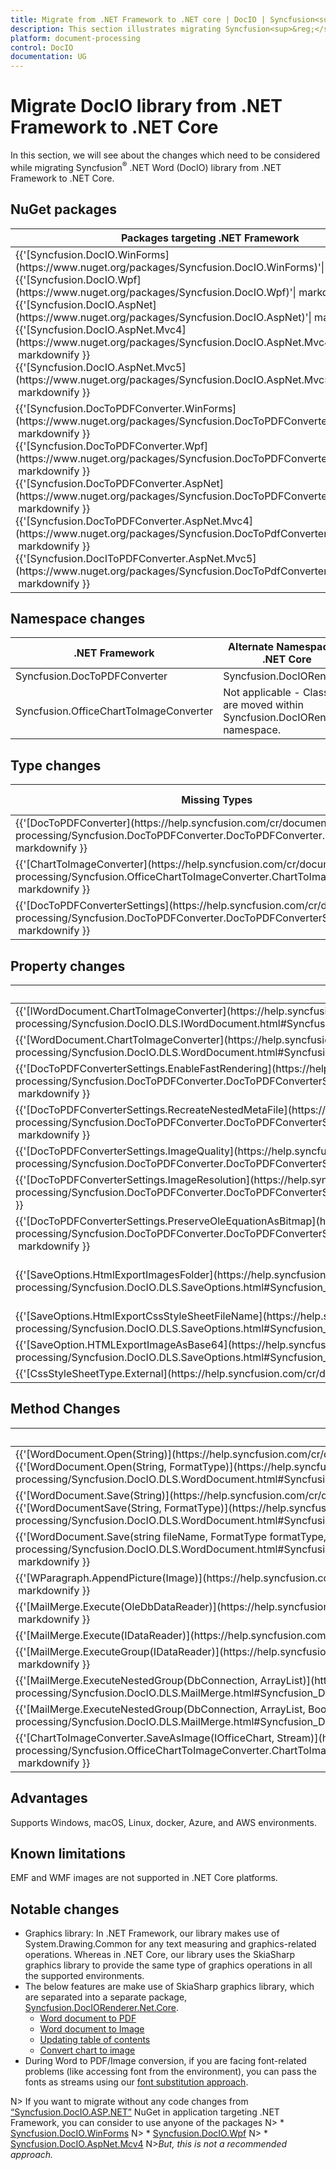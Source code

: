 ```yaml
---
title: Migrate from .NET Framework to .NET core | DocIO | Syncfusion<sup>&reg;</sup>
description: This section illustrates migrating Syncfusion<sup>&reg;</sup> .NET Word (DocIO) library from .NET Framework to .NET core.
platform: document-processing
control: DocIO
documentation: UG
---
```

# Migrate DocIO library from .NET Framework to .NET Core

In this section, we will see about the changes which need to be considered while migrating Syncfusion<sup>&reg;</sup> .NET Word (DocIO) library from .NET Framework to .NET Core.  

## NuGet packages 

<table>
<tr>
<thead>
<th>Packages targeting .NET Framework</th>	
<th>Packages targeting .NET Standard 2.0/.NET Core</th>
</thead>
</tr>
<tr>
<td>{{'[Syncfusion.DocIO.WinForms](https://www.nuget.org/packages/Syncfusion.DocIO.WinForms)'| markdownify }}<br/>{{'[Syncfusion.DocIO.Wpf](https://www.nuget.org/packages/Syncfusion.DocIO.Wpf)'| markdownify }}<br/>{{'[Syncfusion.DocIO.AspNet](https://www.nuget.org/packages/Syncfusion.DocIO.AspNet)'| markdownify }}<br/>{{'[Syncfusion.DocIO.AspNet.Mvc4](https://www.nuget.org/packages/Syncfusion.DocIO.AspNet.Mvc4)'| markdownify }}<br/>{{'[Syncfusion.DocIO.AspNet.Mvc5](https://www.nuget.org/packages/Syncfusion.DocIO.AspNet.Mvc5)'| markdownify }}</td>
<td>{{'[Syncfusion.DocIO.Net.Core](https://www.nuget.org/packages/Syncfusion.DocIO.Net.Core)'| markdownify }}</td>
</tr>
<tr>
<td>{{'[Syncfusion.DocToPDFConverter.WinForms](https://www.nuget.org/packages/Syncfusion.DocToPDFConverter.WinForms)'| markdownify }}<br/>{{'[Syncfusion.DocToPDFConverter.Wpf](https://www.nuget.org/packages/Syncfusion.DocToPDFConverter.Wpf)'| markdownify }}<br/>{{'[Syncfusion.DocToPDFConverter.AspNet](https://www.nuget.org/packages/Syncfusion.DocToPDFConverter.AspNet)'| markdownify }}<br/>{{'[Syncfusion.DocToPDFConverter.AspNet.Mvc4](https://www.nuget.org/packages/Syncfusion.DocToPdfConverter.AspNet.Mvc4)'| markdownify }}<br/>{{'[Syncfusion.DocIToPDFConverter.AspNet.Mvc5](https://www.nuget.org/packages/Syncfusion.DocToPdfConverter.AspNet.Mvc5)'| markdownify }}</td>
<td>{{'[Syncfusion.DocIORenderer.Net.Core](https://www.nuget.org/packages/Syncfusion.DocIORenderer.Net.Core)'| markdownify }}</td>
</tr>
</table>

## Namespace changes 

<table>
<tr>
<thead>
<th>.NET Framework</th>	
<th>Alternate Namespace in .NET Core</th>
</thead>
</tr>
<tr>
<td>Syncfusion.DocToPDFConverter</td>
<td>Syncfusion.DocIORenderer</td>
</tr>
<tr>
<td>Syncfusion.OfficeChartToImageConverter</td>
<td>Not applicable - Classes are moved within Syncfusion.DocIORenderer namespace.</td>
</tr>
</table>

## Type changes 

<table>
<tr>
<thead>
<th>Missing Types</th>	
<th>Alternate Types in .NET Core</th>
</thead>
</tr>
<tr>
<td>{{'[DocToPDFConverter](https://help.syncfusion.com/cr/document-processing/Syncfusion.DocToPDFConverter.DocToPDFConverter.html)'| markdownify }}</td>
<td>DocIORenderer</td>
</tr>
<tr>
<td>{{'[ChartToImageConverter](https://help.syncfusion.com/cr/document-processing/Syncfusion.OfficeChartToImageConverter.ChartToImageConverter.html)'| markdownify }}</td>
<td>Not applicable - It is handled internally.</td>
</tr>
<tr>
<td>{{'[DocToPDFConverterSettings](https://help.syncfusion.com/cr/document-processing/Syncfusion.DocToPDFConverter.DocToPDFConverterSettings.html)'| markdownify }}</td>
<td>DocIORendererSettings</td>
</tr>
</table>

## Property changes
<table>
<tr>
<thead>
<th>Missing properties</th>	
<th>Alternate properties in .NET Core</th>
</thead>
</tr>
<tr>
<td>{{'[IWordDocument.ChartToImageConverter](https://help.syncfusion.com/cr/document-processing/Syncfusion.DocIO.DLS.IWordDocument.html#Syncfusion_DocIO_DLS_IWordDocument_ChartToImageConverter)'| markdownify }}</td>
<td>Not applicable - It is handled internally.</td>
</tr>
<tr>
<td>{{'[WordDocument.ChartToImageConverter](https://help.syncfusion.com/cr/document-processing/Syncfusion.DocIO.DLS.WordDocument.html#Syncfusion_DocIO_DLS_WordDocument_ChartToImageConverter)'| markdownify }}</td>
<td>Not applicable - It is handled internally.</td>
</tr>
<tr>
<td>{{'[DocToPDFConverterSettings.EnableFastRendering](https://help.syncfusion.com/cr/document-processing/Syncfusion.DocToPDFConverter.DocToPDFConverterSettings.html#Syncfusion_DocToPDFConverter_DocToPDFConverterSettings_EnableFastRendering)'| markdownify }}</td>
<td>This is the default approach in .NET Core and handled internally.</td>
</tr>
<tr>
<td>{{'[DocToPDFConverterSettings.RecreateNestedMetaFile](https://help.syncfusion.com/cr/document-processing/Syncfusion.DocToPDFConverter.DocToPDFConverterSettings.html#Syncfusion_DocToPDFConverter_DocToPDFConverterSettings_RecreateNestedMetafile)'| markdownify }}</td>
<td>Not supported due to .NET Core limitations.</td>
</tr>
<tr>
<td>{{'[DocToPDFConverterSettings.ImageQuality](https://help.syncfusion.com/cr/document-processing/Syncfusion.DocToPDFConverter.DocToPDFConverterSettings.html#Syncfusion_DocToPDFConverter_DocToPDFConverterSettings_ImageQuality)'| markdownify }}</td>
<td>Not supported</td>
</tr>
<tr>
<td>{{'[DocToPDFConverterSettings.ImageResolution](https://help.syncfusion.com/cr/document-processing/Syncfusion.DocToPDFConverter.DocToPDFConverterSettings.html#Syncfusion_DocToPDFConverter_DocToPDFConverterSettings_ImageResolution)'| markdownify }}</td>
<td>Not supported</td>
</tr>
<tr>
<td>{{'[DocToPDFConverterSettings.PreserveOleEquationAsBitmap](https://help.syncfusion.com/cr/document-processing/Syncfusion.DocToPDFConverter.DocToPDFConverterSettings.html#Syncfusion_DocToPDFConverter_DocToPDFConverterSettings_PreserveOleEquationAsBitmap)'| markdownify }}</td>
<td>Not supported due to .NET Core limitations.</td>
</tr>
<tr>
<td>{{'[SaveOptions.HtmlExportImagesFolder](https://help.syncfusion.com/cr/document-processing/Syncfusion.DocIO.DLS.SaveOptions.html#Syncfusion_DocIO_DLS_SaveOptions_HtmlExportImagesFolder)'| markdownify }}</td>
<td>Not applicable - You can save the images to folder using {{'[SaveOptions.ImageNodeVisited](https://help.syncfusion.com/cr/document-processing/Syncfusion.DocIO.DLS.SaveOptions.html#Syncfusion_DocIO_DLS_SaveOptions_ImageNodeVisited)'| markdownify }} event in the application level.</td>
</tr>
<tr>
<td>{{'[SaveOptions.HtmlExportCssStyleSheetFileName](https://help.syncfusion.com/cr/document-processing/Syncfusion.DocIO.DLS.SaveOptions.html#Syncfusion_DocIO_DLS_SaveOptions_HtmlExportCssStyleSheetFileName)'| markdownify }}</td>
<td>Not supported</td>
</tr>
<tr>
<td>{{'[SaveOption.HTMLExportImageAsBase64](https://help.syncfusion.com/cr/document-processing/Syncfusion.DocIO.DLS.SaveOptions.html#Syncfusion_DocIO_DLS_SaveOptions_HTMLExportImageAsBase64)'| markdownify }}</td>
<td>This is the default approach in .NET Core and handled internally.</td>
</tr>
<tr>
<td>{{'[CssStyleSheetType.External](https://help.syncfusion.com/cr/document-processing/Syncfusion.DocIO.DLS.CssStyleSheetType.html)'| markdownify }}</td>
<td>Not supported</td>
</tr>
</table>

## Method Changes 

<table>
<tr>
<thead>
<th>Missing methods</th>	
<th>Alternate methods in .NET Core</th>
</thead>
</tr>
<tr>
<td>{{'[WordDocument.Open(String)](https://help.syncfusion.com/cr/document-processing/Syncfusion.DocIO.DLS.WordDocument.html#Syncfusion_DocIO_DLS_WordDocument_Open_System_String_)'| markdownify }}<br/>{{'[WordDocument.Open(String, FormatType)](https://help.syncfusion.com/cr/document-processing/Syncfusion.DocIO.DLS.WordDocument.html#Syncfusion_DocIO_DLS_WordDocument_Open_System_String_Syncfusion_DocIO_FormatType_)'| markdownify }}</td>
<td>You can open the document as stream from the file system using {{'[WordDocument.Open(Stream, FormatType)](https://help.syncfusion.com/cr/document-processing/Syncfusion.DocIO.DLS.WordDocument.html#Syncfusion_DocIO_DLS_WordDocument_Open_System_IO_Stream_Syncfusion_DocIO_FormatType_)'| markdownify }} API</td>
</tr>
<tr>
<td>{{'[WordDocument.Save(String)](https://help.syncfusion.com/cr/document-processing/Syncfusion.DocIO.DLS.WordDocument.html#Syncfusion_DocIO_DLS_WordDocument_Save_System_String_)'| markdownify }}<br/>{{'[WordDocumentSave(String, FormatType)](https://help.syncfusion.com/cr/document-processing/Syncfusion.DocIO.DLS.WordDocument.html#Syncfusion_DocIO_DLS_WordDocument_Save_System_String_Syncfusion_DocIO_FormatType_)'| markdownify }}</td>
<td>You can save the document as stream to the file system using {{'[WordDocument.Save(Stream, FormatType)](https://help.syncfusion.com/cr/document-processing/Syncfusion.DocIO.DLS.WordDocument.html#Syncfusion_DocIO_DLS_WordDocument_Save_System_IO_Stream_Syncfusion_DocIO_FormatType_)'| markdownify }} API</td>
</tr>
<tr>
<td>{{'[WordDocument.Save(string fileName, FormatType formatType, HttpResponse response)](https://help.syncfusion.com/cr/document-processing/Syncfusion.DocIO.DLS.WordDocument.html#Syncfusion_DocIO_DLS_WordDocument_Save_System_String_Syncfusion_DocIO_FormatType_System_Web_HttpResponse_Syncfusion_DocIO_HttpContentDisposition_)'| markdownify }}</td>	
<td>You can save the document as stream and then download from browser.</td>
</tr>
<tr>
<td>{{'[WParagraph.AppendPicture(Image)](https://help.syncfusion.com/cr/document-processing/Syncfusion.DocIO.DLS.IWParagraph.html#Syncfusion_DocIO_DLS_IWParagraph_AppendPicture_System_Drawing_Image_)'| markdownify }}</td>	
<td>You can open the image as stream and append in paragraph using AppendPicture(Stream imageStream) API.</td>
</tr>
<tr>
<td>{{'[MailMerge.Execute(OleDbDataReader)](https://help.syncfusion.com/cr/document-processing/Syncfusion.DocIO.DLS.MailMerge.html#Syncfusion_DocIO_DLS_MailMerge_Execute_System_Data_OleDb_OleDbDataReader_)'| markdownify }}</td>	
<td>Not supported due to .NET Core limitations.</td>
</tr>
<tr>
<td>{{'[MailMerge.Execute(IDataReader)](https://help.syncfusion.com/cr/document-processing/Syncfusion.DocIO.DLS.MailMerge.html#Syncfusion_DocIO_DLS_MailMerge_Execute_System_Data_IDataReader_)'| markdownify }}</td>	
<td>Not supported due to .NET Core limitations.</td>
</tr>
<tr>
<td>{{'[MailMerge.ExecuteGroup(IDataReader)](https://help.syncfusion.com/cr/document-processing/Syncfusion.DocIO.DLS.MailMerge.html#Syncfusion_DocIO_DLS_MailMerge_ExecuteGroup_System_Data_IDataReader_)'| markdownify }}</td>	
<td>Not supported due to .NET Core limitations.</td>
</tr>
<tr>
<td>{{'[MailMerge.ExecuteNestedGroup(DbConnection, ArrayList)](https://help.syncfusion.com/cr/document-processing/Syncfusion.DocIO.DLS.MailMerge.html#Syncfusion_DocIO_DLS_MailMerge_ExecuteNestedGroup_System_Data_Common_DbConnection_System_Collections_ArrayList_)'| markdownify }}</td>	
<td>Not supported due to .NET Core limitations.</td>
</tr>
<tr>
<td>{{'[MailMerge.ExecuteNestedGroup(DbConnection, ArrayList, Boolean)](https://help.syncfusion.com/cr/document-processing/Syncfusion.DocIO.DLS.MailMerge.html#Syncfusion_DocIO_DLS_MailMerge_ExecuteNestedGroup_System_Data_Common_DbConnection_System_Collections_ArrayList_System_Boolean_)'| markdownify }}</td>	
<td>Not supported due to .NET Core limitations.</td>
</tr>
<tr>
<td>{{'[ChartToImageConverter.SaveAsImage(IOfficeChart, Stream)](https://help.syncfusion.com/cr/document-processing/Syncfusion.OfficeChartToImageConverter.ChartToImageConverter.html#Syncfusion_OfficeChartToImageConverter_ChartToImageConverter_SaveAsImage_Syncfusion_OfficeChart_IOfficeChart_System_IO_Stream_)'| markdownify }}</td>	
<td>WChart.SaveAsImage()</td>
</tr>
</table>

## Advantages

Supports Windows, macOS, Linux, docker, Azure, and AWS environments.

## Known limitations

EMF and WMF images are not supported in .NET Core platforms.

## Notable changes

* Graphics library: In .NET Framework, our library makes use of System.Drawing.Common for any text measuring and graphics-related operations. Whereas in .NET Core, our library uses the SkiaSharp graphics library to provide the same type of graphics operations in all the supported environments.
* The below features are make use of SkiaSharp graphics library, which are separated into a separate package, [Syncfusion.DocIORenderer.Net.Core](https://www.nuget.org/packages/Syncfusion.DocIORenderer.Net.Core).
	* [Word document to PDF](https://help.syncfusion.com/document-processing/word/conversions/word-to-pdf/net/word-to-pdf)
	* [Word document to Image](https://help.syncfusion.com/document-processing/word/conversions/word-to-image/net/word-to-image)
	* [Updating table of contents](https://help.syncfusion.com/document-processing/word/word-library/net/working-with-table-of-contents#updating-table-of-contents)
	* [Convert chart to image](https://help.syncfusion.com/document-processing/word/conversions/word-to-pdf/net/working-with-charts#convert-chart-to-image)
* During Word to PDF/Image conversion, if you are facing font-related problems (like accessing font from the environment), you can pass the fonts as streams using our [font substitution approach](https://help.syncfusion.com/document-processing/word/conversions/word-to-pdf/net/word-to-pdf#font-substitution).

N> If you want to migrate without any code changes from [“Syncfusion.DocIO.ASP.NET”](https://www.nuget.org/packages/Syncfusion.DocIO.AspNet) NuGet in application targeting .NET Framework, you can consider to use anyone of the packages 
N> * [Syncfusion.DocIO.WinForms](https://www.nuget.org/packages/Syncfusion.DocIO.WinForms)
N> * [Syncfusion.DocIO.Wpf](https://www.nuget.org/packages/Syncfusion.DocIO.Wpf)
N> * [Syncfusion.DocIO.AspNet.Mcv4](https://www.nuget.org/packages/Syncfusion.DocIO.AspNet.Mvc4)
N>*But, this is not a recommended approach.* 
